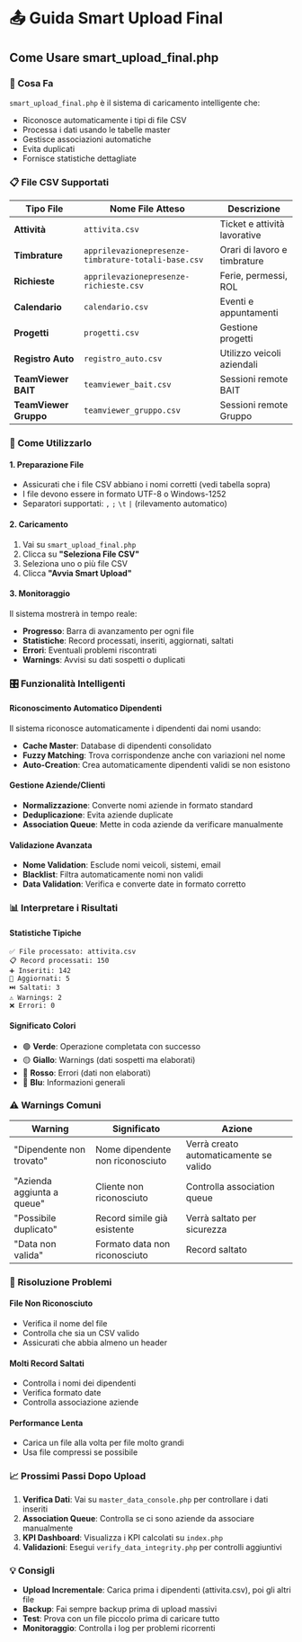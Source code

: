 # 📤 Guida Smart Upload Final

## Come Usare smart_upload_final.php

### 🎯 Cosa Fa
`smart_upload_final.php` è il sistema di caricamento intelligente che:
- Riconosce automaticamente i tipi di file CSV
- Processa i dati usando le tabelle master
- Gestisce associazioni automatiche
- Evita duplicati
- Fornisce statistiche dettagliate

### 📋 File CSV Supportati

| Tipo File | Nome File Atteso | Descrizione |
|-----------|------------------|-------------|
| **Attività** | `attivita.csv` | Ticket e attività lavorative |
| **Timbrature** | `apprilevazionepresenze-timbrature-totali-base.csv` | Orari di lavoro e timbrature |
| **Richieste** | `apprilevazionepresenze-richieste.csv` | Ferie, permessi, ROL |
| **Calendario** | `calendario.csv` | Eventi e appuntamenti |
| **Progetti** | `progetti.csv` | Gestione progetti |
| **Registro Auto** | `registro_auto.csv` | Utilizzo veicoli aziendali |
| **TeamViewer BAIT** | `teamviewer_bait.csv` | Sessioni remote BAIT |
| **TeamViewer Gruppo** | `teamviewer_gruppo.csv` | Sessioni remote Gruppo |

### 🚀 Come Utilizzarlo

#### 1. Preparazione File
- Assicurati che i file CSV abbiano i nomi corretti (vedi tabella sopra)
- I file devono essere in formato UTF-8 o Windows-1252
- Separatori supportati: `,` `;` `\t` `|` (rilevamento automatico)

#### 2. Caricamento
1. Vai su `smart_upload_final.php`
2. Clicca su **"Seleziona File CSV"**
3. Seleziona uno o più file CSV
4. Clicca **"Avvia Smart Upload"**

#### 3. Monitoraggio
Il sistema mostrerà in tempo reale:
- **Progresso**: Barra di avanzamento per ogni file
- **Statistiche**: Record processati, inseriti, aggiornati, saltati
- **Errori**: Eventuali problemi riscontrati
- **Warnings**: Avvisi su dati sospetti o duplicati

### 🎛️ Funzionalità Intelligenti

#### Riconoscimento Automatico Dipendenti
Il sistema riconosce automaticamente i dipendenti dai nomi usando:
- **Cache Master**: Database di dipendenti consolidato
- **Fuzzy Matching**: Trova corrispondenze anche con variazioni nel nome
- **Auto-Creation**: Crea automaticamente dipendenti validi se non esistono

#### Gestione Aziende/Clienti
- **Normalizzazione**: Converte nomi aziende in formato standard
- **Deduplicazione**: Evita aziende duplicate
- **Association Queue**: Mette in coda aziende da verificare manualmente

#### Validazione Avanzata
- **Nome Validation**: Esclude nomi veicoli, sistemi, email
- **Blacklist**: Filtra automaticamente nomi non validi
- **Data Validation**: Verifica e converte date in formato corretto

### 📊 Interpretare i Risultati

#### Statistiche Tipiche
```
✅ File processato: attivita.csv
📋 Record processati: 150
➕ Inseriti: 142
🔄 Aggiornati: 5
⏭️ Saltati: 3
⚠️ Warnings: 2
❌ Errori: 0
```

#### Significato Colori
- 🟢 **Verde**: Operazione completata con successo
- 🟡 **Giallo**: Warnings (dati sospetti ma elaborati)
- 🔴 **Rosso**: Errori (dati non elaborati)
- 🔵 **Blu**: Informazioni generali

### ⚠️ Warnings Comuni

| Warning | Significato | Azione |
|---------|-------------|---------|
| "Dipendente non trovato" | Nome dipendente non riconosciuto | Verrà creato automaticamente se valido |
| "Azienda aggiunta a queue" | Cliente non riconosciuto | Controlla association queue |
| "Possibile duplicato" | Record simile già esistente | Verrà saltato per sicurezza |
| "Data non valida" | Formato data non riconosciuto | Record saltato |

### 🔧 Risoluzione Problemi

#### File Non Riconosciuto
- Verifica il nome del file
- Controlla che sia un CSV valido
- Assicurati che abbia almeno un header

#### Molti Record Saltati
- Controlla i nomi dei dipendenti
- Verifica formato date
- Controlla associazione aziende

#### Performance Lenta
- Carica un file alla volta per file molto grandi
- Usa file compressi se possibile

### 📈 Prossimi Passi Dopo Upload

1. **Verifica Dati**: Vai su `master_data_console.php` per controllare i dati inseriti
2. **Association Queue**: Controlla se ci sono aziende da associare manualmente  
3. **KPI Dashboard**: Visualizza i KPI calcolati su `index.php`
4. **Validazioni**: Esegui `verify_data_integrity.php` per controlli aggiuntivi

### 💡 Consigli

- **Upload Incrementale**: Carica prima i dipendenti (attivita.csv), poi gli altri file
- **Backup**: Fai sempre backup prima di upload massivi
- **Test**: Prova con un file piccolo prima di caricare tutto
- **Monitoraggio**: Controlla i log per problemi ricorrenti
